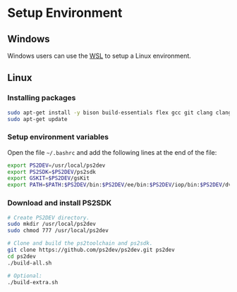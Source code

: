 # Setup Environment

## Windows

Windows users can use the [WSL](https://docs.microsoft.com/en-us/windows/wsl/install-win10) to setup a Linux environment.

## Linux

### Installing packages

```bash
sudo apt-get install -y bison build-essentials flex gcc git clang clang-format gettext libgsl-dev libgmp3-dev libmpfr-dev libmpc-dev make cmake patch texinfo wget zlib1g-dev
sudo apt-get update
```

### Setup environment variables

Open the file `~/.bashrc` and add the following lines at the end of the file:

```bash
export PS2DEV=/usr/local/ps2dev
export PS2SDK=$PS2DEV/ps2sdk
export GSKIT=$PS2DEV/gsKit
export PATH=$PATH:$PS2DEV/bin:$PS2DEV/ee/bin:$PS2DEV/iop/bin:$PS2DEV/dvp/bin:$PS2SDK/bin
```

### Download and install PS2SDK

```bash
# Create PS2DEV directory.
sudo mkdir /usr/local/ps2dev
sudo chmod 777 /usr/local/ps2dev

# Clone and build the ps2toolchain and ps2sdk.
git clone https://github.com/ps2dev/ps2dev.git ps2dev
cd ps2dev
./build-all.sh

# Optional:
./build-extra.sh
```